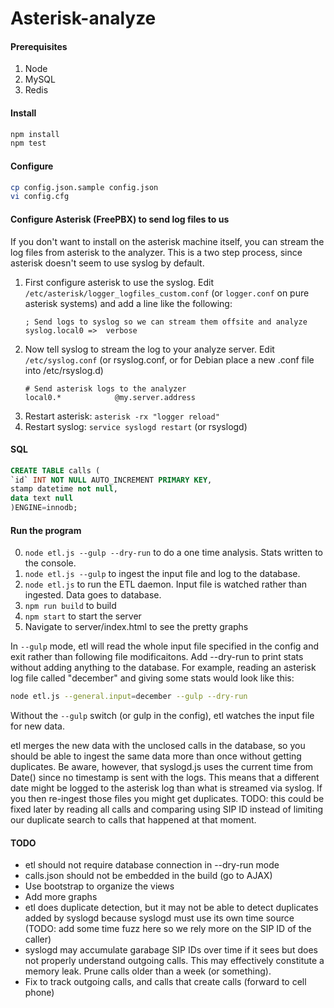 # Asterisk-analyze

#### Prerequisites
1. Node
2. MySQL
3. Redis


#### Install

```bash
npm install
npm test
```

#### Configure
```bash
cp config.json.sample config.json
vi config.cfg
```

#### Configure Asterisk (FreePBX) to send log files to us 

If you don't want to install on the asterisk machine itself, you can stream the log files from asterisk to the analyzer.  This is a two step process, since asterisk doesn't seem to use syslog by default.  

1. First configure asterisk to use the syslog.  Edit ```/etc/asterisk/logger_logfiles_custom.conf``` (or ```logger.conf``` on pure asterisk systems) and add a line like the following: 
    ```
    ; Send logs to syslog so we can stream them offsite and analyze
    syslog.local0 =>  verbose
    ```
2. Now tell syslog to stream the log to your analyze server. Edit ```/etc/syslog.conf``` (or rsyslog.conf, or for Debian place a new .conf file into /etc/rsyslog.d)
    ```
    # Send asterisk logs to the analyzer
    local0.*            @my.server.address
    ```
3. Restart asterisk: ```asterisk -rx "logger reload"```
4. Restart syslog: ```service syslogd restart``` (or rsyslogd)


#### SQL
```sql
CREATE TABLE calls (
`id` INT NOT NULL AUTO_INCREMENT PRIMARY KEY,
stamp datetime not null,
data text null
)ENGINE=innodb;
```

#### Run the program
0. ```node etl.js --gulp --dry-run``` to do a one time analysis.  Stats written to the console.
0. ```node etl.js --gulp``` to ingest the input file and log to the database.
1. ```node etl.js``` to run the ETL daemon.  Input file is watched rather than ingested.  Data goes to database.
2. ```npm run build``` to build
3. ```npm start``` to start the server
4. Navigate to server/index.html to see the pretty graphs


In ```--gulp``` mode, etl will read the whole input file specified in the config and exit rather than following file modificaitons.   Add --dry-run to print stats without adding anything to the database.  For example, reading an asterisk log file called "december" and giving some stats would look like this:

```bash
node etl.js --general.input=december --gulp --dry-run
```

Without the ```--gulp``` switch (or gulp in the config), etl watches the input file for new data.

etl merges the new data with the unclosed calls in the database, so you should be able to ingest the same data more than once without getting duplicates.  Be aware, however, that syslogd.js uses the current time from Date() since no timestamp is sent with the logs.  This means that a different date might be logged to the asterisk log than what is streamed via syslog.  If you then re-ingest those files you might get duplicates.  TODO: this could be fixed later by reading all calls and comparing using SIP ID instead of limiting our duplicate search to calls that happened at that moment.


#### TODO
- etl should not require database connection in --dry-run mode
- calls.json should not be embedded in the build (go to AJAX)
- Use bootstrap to organize the views
- Add more graphs
- etl does duplicate detection, but it may not be able to detect duplicates added by syslogd because syslogd must use its own time source (TODO: add some time fuzz here so we rely more on the SIP ID of the caller)
- syslogd may accumulate garabage SIP IDs over time if it sees but does not properly understand outgoing calls. This may effectively constitute a memory leak.  Prune calls older than a week (or something).
- Fix to track outgoing calls, and calls that create calls (forward to cell phone)


